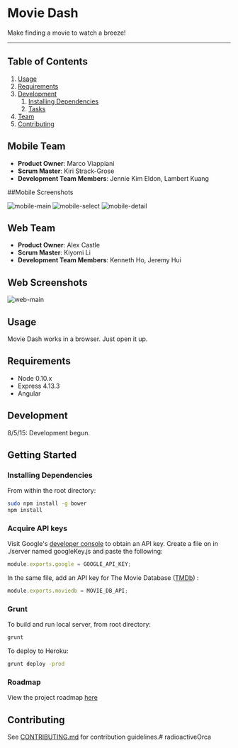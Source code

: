 # Movie Dash

Make finding a movie to watch a breeze!

-----

## Table of Contents

1. [Usage](#Usage)
1. [Requirements](#requirements)
1. [Development](#development)
    1. [Installing Dependencies](#installing-dependencies)
    1. [Tasks](#tasks)
1. [Team](#team)
1. [Contributing](#contributing)

## Mobile Team 

  - __Product Owner__: Marco Viappiani
  - __Scrum Master__: Kiri Strack-Grose
  - __Development Team Members__: Jennie Kim Eldon, Lambert Kuang

##Mobile Screenshots

![mobile-main](http://i.imgur.com/aN1ktmE.png?1)
![mobile-select](http://i.imgur.com/bz9yEMP.png?1)
![mobile-detail](http://i.imgur.com/Iv1en1J.png?1)

## Web Team

  - __Product Owner__: Alex Castle
  - __Scrum Master__: Kiyomi Li
  - __Development Team Members__: Kenneth Ho, Jeremy Hui

## Web Screenshots

![web-main](http://i.imgur.com/Mb2JiSL.png)

## Usage

Movie Dash works in a browser. Just open it up.

## Requirements

- Node 0.10.x
- Express 4.13.3
- Angular

## Development

8/5/15: Development begun.

## Getting Started

### Installing Dependencies

From within the root directory:

```sh
sudo npm install -g bower
npm install
```

### Acquire API keys

Visit Google's [developer console](https://console.developers.google.com/project) to obtain an API key.
Create a file on in ./server named googleKey.js and paste the following:
```js
module.exports.google = GOOGLE_API_KEY;
```

In the same file, add an API key for The Movie Database ([TMDb](https://www.themoviedb.org/documentation/api?language=en)) :
```js
module.exports.moviedb = MOVIE_DB_API;
```

### Grunt

To build and run local server, from root directory:
```sh
grunt
```

To deploy to Heroku:
```sh
grunt deploy -prod
```


### Roadmap

View the project roadmap [here](LINK_TO_PROJECT_ISSUES)


## Contributing

See [CONTRIBUTING.md](CONTRIBUTING.md) for contribution guidelines.# radioactiveOrca
